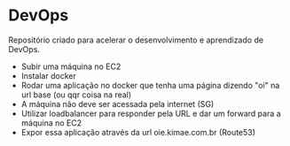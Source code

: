 # DevOps
Repositório criado para acelerar o desenvolvimento e aprendizado de DevOps.

* Subir uma máquina no EC2
* Instalar docker
* Rodar uma aplicação no docker que tenha uma página dizendo "oi" na url base (ou qqr coisa na real)
* A máquina não deve ser acessada pela internet (SG)
* Utilizar loadbalancer para responder pela URL e dar um forward para a máquina no EC2
* Expor essa aplicação através da url oie.kimae.com.br (Route53)
